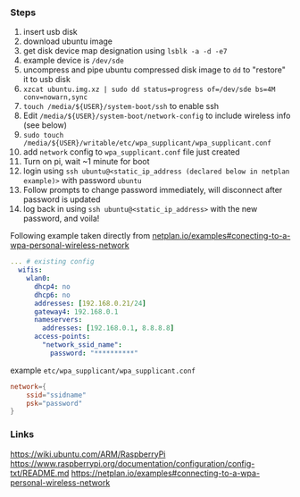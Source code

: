 ### Steps
1. insert usb disk
1. download ubuntu image
1. get disk device map designation using `lsblk -a -d -e7`
1. example device is `/dev/sde`
1. uncompress and pipe ubuntu compressed disk image to `dd` to "restore" it to usb disk
1. `xzcat ubuntu.img.xz | sudo dd status=progress of=/dev/sde bs=4M conv=nowarn,sync`
1. `touch /media/${USER}/system-boot/ssh` to enable ssh
1. Edit `/media/${USER}/system-boot/network-config` to include wireless info
(see below)
1. `sudo touch /media/${USER}/writable/etc/wpa_supplicant/wpa_supplicant.conf`
1. add `network` config to `wpa_supplicant.conf` file just created
1. Turn on pi, wait ~1 minute for boot
1. login using `ssh ubuntu@<static_ip_address (declared below in netplan example)>` with password `ubuntu`
1. Follow prompts to change password immediately, will disconnect after password is updated
1. log back in using `ssh ubuntu@<static_ip_address>` with the new password, and voila!


Following example taken directly from [netplan.io/examples#conecting-to-a-wpa-personal-wireless-network]()

```yaml
... # existing config
  wifis:
    wlan0:
      dhcp4: no
      dhcp6: no
      addresses: [192.168.0.21/24]
      gateway4: 192.168.0.1
      nameservers:
        addresses: [192.168.0.1, 8.8.8.8]
      access-points:
        "network_ssid_name":
          password: "**********"
```

example `etc/wpa_supplicant/wpa_supplicant.conf`
```conf
network={
    ssid="ssidname"
    psk="password"
}
```

### Links

https://wiki.ubuntu.com/ARM/RaspberryPi
https://www.raspberrypi.org/documentation/configuration/config-txt/README.md
https://netplan.io/examples#connecting-to-a-wpa-personal-wireless-network
